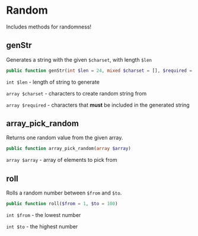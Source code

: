 # Random
Includes methods for randomness!

## genStr
Generates a string with the given `$charset`, with length `$len`
```php
public function genStr(int $len = 24, mixed $charset = [], $required = [])
```

`int $len` - length of string to generate

`array $charset` - characters to create random string from

`array $required` - characters that **must** be included in the generated string

## array_pick_random
Returns one random value from the given array.
```php
public function array_pick_random(array $array)
```

`array $array` - array of elements to pick from

## roll
Rolls a random number between `$from` and `$to`.
```php
public function roll($from = 1, $to = 100)
```

`int $from` - the lowest number

`int $to` - the highest number